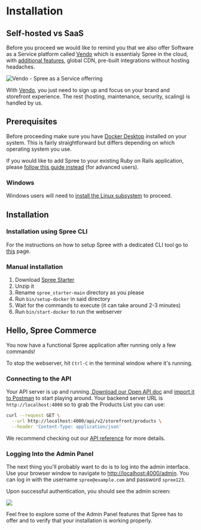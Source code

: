 # Installation

## Self-hosted vs SaaS

Before you proceed we would like to remind you that we also offer Software as a Service platform called [Vendo](https://getvendo.com/?utm_source=spree_docs) which is essentialy Spree in the cloud, with [additional features](https://spreecommerce.org/spree-as-a-service/), global CDN, pre-built integrations without hosting headaches.&#x20;

![Vendo - Spree as a Service offerring](<https://uploads-ssl.webflow.com/6230c485f2c32ea1b0daa438/62386b96518cdcbe111f134a_OG%20Image%20(2).png>)

With [Vendo](https://getvendo.com/?utm_source=spree_docs), you just need to sign up and focus on your brand and storefront experience. The rest (hosting, maintenance, security, scaling) is handled by us.

## Prerequisites

Before proceeding make sure you have [Docker Desktop](https://docs.docker.com/get-docker/) installed on your system. This is fairly straightforward but differs depending on which operating system you use.

If you would like to add Spree to your existing Ruby on Rails application, please [follow this guide instead](../advanced/existing_app_tutorial.md) (for advanced users).

### Windows

Windows users will need to [install the Linux subsystem](https://docs.microsoft.com/en-us/windows/wsl/install-win10) to proceed.

## Installation

### Installation using Spree CLI

For the instructions on how to setup Spree with a dedicated CLI tool go to [this](../cli/getting-started-with-spree-cli.md) page.

### Manual installation

1. Download [Spree Starter](https://github.com/spree/spree_starter/archive/main.zip)
2. Unzip it
3. Rename `spree_starter-main` directory as you please
4. Run `bin/setup-docker` in said directory
5. Wait for the commands to execute (it can take around 2-3 minutes)
6. Run `bin/start-docker` to run the webserver

## Hello, Spree Commerce

You now have a functional Spree application after running only a few commands!

To stop the webserver, hit `Ctrl-C` in the terminal window where it's running.&#x20;

### Connecting to the API

Your API server is up and running.[ Download our Open API doc](https://raw.githubusercontent.com/spree/spree/master/api/docs/v2/storefront/index.yaml) and [import it to Postman](https://learning.postman.com/docs/integrations/available-integrations/working-with-openAPI/) to start playing around. Your backend server URL is `http://localhost:4000` so to grab the Products List you can use:

```bash
curl --request GET \
  --url http://localhost:4000/api/v2/storefront/products \
  --header 'Content-Type: application/json'
```

We recommend checking out our [API reference](https://api.spreecommerce.org/) for more details.

### Logging Into the Admin Panel

The next thing you'll probably want to do is to log into the admin interface. Use your browser window to navigate to [http://localhost:4000/admin](http://localhost:4000/admin). You can log in with the username `spree@example.com` and password `spree123`.

Upon successful authentication, you should see the admin screen:

![](../.gitbook/assets/admin_panel_978-2x.jpg)

Feel free to explore some of the Admin Panel features that Spree has to offer and to verify that your installation is working properly.
